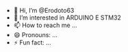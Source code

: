 - 👋 Hi, I’m @Erodoto63
- 👀 I’m interested in ARDUINO E STM32 
- 📫 How to reach me ...
- 😄 Pronouns: ...
- ⚡ Fun fact: ...

<!---
Erodoto63/Erodoto63 is a ✨ special ✨ repository because its `README.md` (this file) appears on your GitHub profile.
You can click the Preview link to take a look at your changes.
--->
